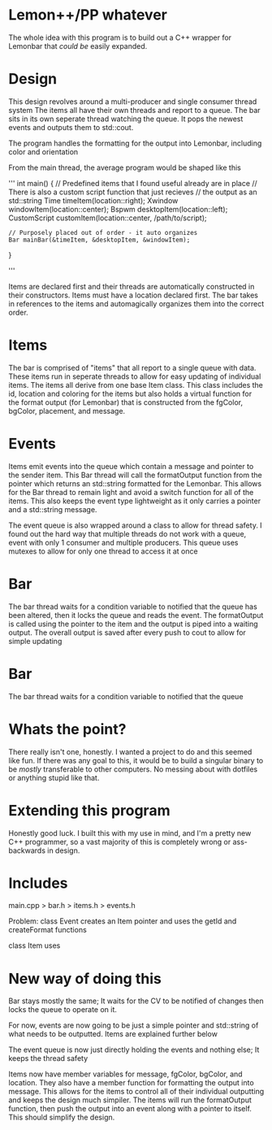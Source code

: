 # Lemon++/PP whatever

The whole idea with this program is to build out a C++ wrapper for Lemonbar that *could be* easily expanded.


# Design

This design revolves around a multi-producer and single consumer thread system
The items all have their own threads and report to a queue. The bar sits in its own seperate thread
watching the queue. It pops the newest events and outputs them to std::cout.

The program handles the formatting for the output into Lemonbar, including color and orientation

From the main thread, the average program would be shaped like this

'''
int main()
{
    // Predefined items that I found useful already are in place
    // There is also a custom script function that just recieves
    // the output as an std::string
    Time timeItem(location::right);
    Xwindow windowItem(location::center);
    Bspwm desktopItem(location::left);
    CustomScript customItem(location::center, /path/to/script);

    // Purposely placed out of order - it auto organizes
    Bar mainBar(&timeItem, &desktopItem, &windowItem);
}

'''

Items are declared first and their threads are automatically constructed in their constructors. 
Items must have a location declared first.
The bar takes in references to the items and automagically organizes them into the correct order.

# Items

The bar is comprised of "items" that all report to a single queue with data. These items run in seperate threads to allow for
easy updating of individual items. The items all derive from one base Item class. This class includes the id, location and coloring
for the items but also holds a virtual function for the format output (for Lemonbar) that is constructed from the fgColor, bgColor,
placement, and message.

# Events

Items emit events into the queue which contain a message and pointer to the sender item. This Bar thread will call the formatOutput function
from the pointer which returns an std::string formatted for the Lemonbar. This allows for the Bar thread to remain light and avoid a switch
function for all of the items. This also keeps the event type lightweight as it only carries a pointer and a std::string message. 

The event queue is also wrapped around a class to allow for thread safety. I found out the hard way that multiple threads do not work with a queue,
event with only 1 consumer and multiple producers. This queue uses mutexes to allow for only one thread to access it at once

# Bar

The bar thread waits for a condition variable to notified that the queue has been altered, then it locks the queue and reads the event. The formatOutput is called
using the pointer to the item and the output is piped into a waiting output. The overall output is saved after every push to cout to allow for simple updating

# Bar

The bar thread waits for a condition variable to notified that the queue

# Whats the point?

There really isn't one, honestly. I wanted a project to do and this seemed like fun. If there was any goal to this,
it would be to build a singular binary to be *mostly* transferable to other computers. No messing about with dotfiles
or anything stupid like that.


# Extending this program

Honestly good luck. I built this with my use in mind, and I'm a pretty new C++ programmer, so a vast
majority of this is completely wrong or ass-backwards in design.


# Includes

main.cpp > bar.h > items.h > events.h

Problem: 
class Event creates an Item pointer and uses the getId and createFormat functions

class Item uses 


# New way of doing this

Bar stays mostly the same; It waits for the CV to be notified of changes then locks the queue to operate on it.

For now, events are now going to be just a simple pointer and std::string of what needs to be outputted. Items are explained further below

The event queue is now just directly holding the events and nothing else; It keeps the thread safety

Items now have member variables for message, fgColor, bgColor, and location. They also have a member function for formatting the output into message.
This allows for the items to control all of their individual outputting and keeps the design much simpiler. The items will run the formatOutput function,
then push the output into an event along with a pointer to itself. This should simplify the design.
